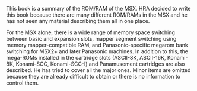 This book is a summary of the ROM/RAM of the MSX. HRA decided to write this book because there are many different ROM/RAMs in the MSX and he has not seen any material describing them all in one place.

For the MSX alone, there is a wide range of memory space switching between basic and expansion slots, mapper segment switching using memory mapper-compatible RAM, and Panasonic-specific megarom bank switching for MSX2+ and later Panasonic machines. In addition to this, the mega-ROMs installed in the cartridge slots (ASCII-8K, ASCII-16K, Konami-8K, Konami-SCC, Konami-SCC-I) and Panamusement cartridges are also described. He has tried to cover all the major ones. Minor items are omitted because they are already difficult to obtain or there is no information to control them.

